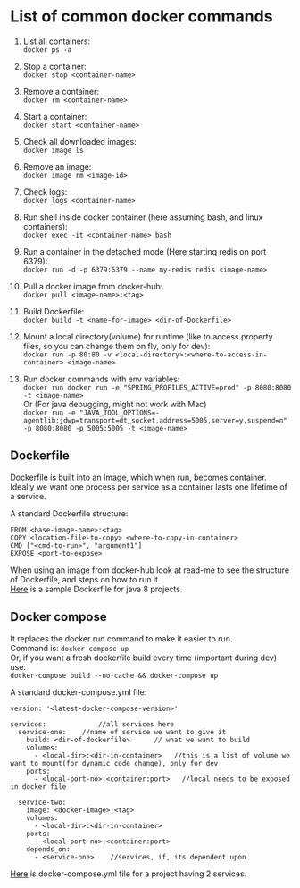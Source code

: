 # List of common docker commands

1. List all containers:  
`docker ps -a`  

2. Stop a container:  
`docker stop <container-name>`  

3. Remove a container:  
`docker rm <container-name>`  

4. Start a container:  
`docker start <container-name>`  

5. Check all downloaded images:  
`docker image ls`  

6. Remove an image:  
`docker image rm <image-id>`  

7. Check logs:  
`docker logs <container-name>`  

8. Run shell inside docker container (here assuming bash, and linux containers):  
`docker exec -it <container-name> bash`  

9. Run a container in the detached mode (Here starting redis on port 6379):  
`docker run -d -p 6379:6379 --name my-redis redis <image-name>`  

10. Pull a docker image from docker-hub:  
`docker pull <image-name>:<tag>`  

11. Build Dockerfile:  
`docker build -t <name-for-image> <dir-of-Dockerfile>`  

12. Mount a local directory(volume) for runtime (like to access property files, so you can change them on fly, only for dev):  
`docker run -p 80:80 -v <local-directory>:<where-to-access-in-container> <image-name>`  

13. Run docker commands with env variables:  
`docker run docker run -e "SPRING_PROFILES_ACTIVE=prod" -p 8080:8080 -t <image-name>`  
Or (For java debugging, might not work with Mac)  
`docker run -e "JAVA_TOOL_OPTIONS=-agentlib:jdwp=transport=dt_socket,address=5005,server=y,suspend=n" -p 8080:8080 -p 5005:5005 -t <image-name>`  

## Dockerfile
Dockerfile is built into an Image, which when run, becomes container.  
Ideally we want one process per service as a container lasts one lifetime of a service. 

A standard Dockerfile structure:  
```
FROM <base-image-name>:<tag>
COPY <location-file-to-copy> <where-to-copy-in-container>
CMD ["<cmd-to-run>", "argument1"]
EXPOSE <port-to-expose>
```  
When using an image from docker-hub look at read-me to see the structure of Dockerfile, and steps on how to run it.  
[Here](https://gist.github.com/kanwarpannu/5a3b4bbcd094a1ab299d39abbc5ca6e7) is a sample Dockerfile for java 8 projects.  
  
## Docker compose
It replaces the docker run command to make it easier to run.  
Command is: `docker-compose up`  
Or, if you want a fresh dockerfile build every time (important during dev) use:  
`docker-compose build --no-cache && docker-compose up`  
  
A standard docker-compose.yml file:  
```
version: '<latest-docker-compose-version>'

services:             //all services here
  service-one:    //name of service we want to give it
    build: <dir-of-dockerfile>      // what we want to build
    volumes:
      - <local-dir>:<dir-in-container>   //this is a list of volume we want to mount(for dynamic code change), only for dev
    ports:
      - <local-port-no>:<container:port>   //local needs to be exposed in docker file

  service-two:
    image: <docker-image>:<tag>
    volumes:
      - <local-dir>:<dir-in-container>
    ports:
      - <local-port-no>:<container:port>
    depends_on:
      - <service-one>    //services, if, its dependent upon
```
  
[Here](https://gist.github.com/kanwarpannu/1db687901adc9d7ac969f5747fede6c7) is docker-compose.yml file for a project having 2 services.